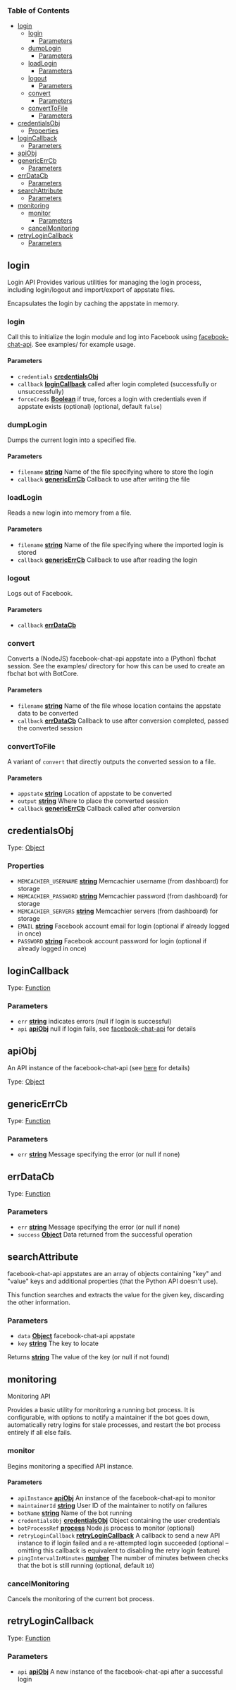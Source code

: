 <!-- Generated by documentation.js. Update this documentation by updating the source code. -->

### Table of Contents

-   [login][1]
    -   [login][2]
        -   [Parameters][3]
    -   [dumpLogin][4]
        -   [Parameters][5]
    -   [loadLogin][6]
        -   [Parameters][7]
    -   [logout][8]
        -   [Parameters][9]
    -   [convert][10]
        -   [Parameters][11]
    -   [convertToFile][12]
        -   [Parameters][13]
-   [credentialsObj][14]
    -   [Properties][15]
-   [loginCallback][16]
    -   [Parameters][17]
-   [apiObj][18]
-   [genericErrCb][19]
    -   [Parameters][20]
-   [errDataCb][21]
    -   [Parameters][22]
-   [searchAttribute][23]
    -   [Parameters][24]
-   [monitoring][25]
    -   [monitor][26]
        -   [Parameters][27]
    -   [cancelMonitoring][28]
-   [retryLoginCallback][29]
    -   [Parameters][30]

## login

Login API
Provides various utilities for managing the login process, including
login/logout and import/export of appstate files.

Encapsulates the login by caching the appstate in memory.

### login

Call this to initialize the login module and log into Facebook using
[facebook-chat-api][31].
See examples/ for example usage.

#### Parameters

-   `credentials` **[credentialsObj][32]** 
-   `callback` **[loginCallback][33]** called after login completed (successfully or unsuccessfully)
-   `forceCreds` **[Boolean][34]** if true, forces a login with credentials even if
    appstate exists (optional) (optional, default `false`)

### dumpLogin

Dumps the current login into a specified file.

#### Parameters

-   `filename` **[string][35]** Name of the file specifying where to store the login
-   `callback` **[genericErrCb][36]** Callback to use after writing the file

### loadLogin

Reads a new login into memory from a file.

#### Parameters

-   `filename` **[string][35]** Name of the file specifying where the imported login
    is stored
-   `callback` **[genericErrCb][36]** Callback to use after reading the login

### logout

Logs out of Facebook.

#### Parameters

-   `callback` **[errDataCb][37]** 

### convert

Converts a (NodeJS) facebook-chat-api appstate into a (Python) fbchat
session. See the examples/ directory for how this can be used to create
an fbchat bot with BotCore.

#### Parameters

-   `filename` **[string][35]** Name of the file whose location contains the
    appstate data to be converted
-   `callback` **[errDataCb][37]** Callback to use after conversion completed,
    passed the converted session

### convertToFile

A variant of `convert` that directly outputs the converted session to a file.

#### Parameters

-   `appstate` **[string][35]** Location of appstate to be converted
-   `output` **[string][35]** Where to place the converted session
-   `callback` **[genericErrCb][36]** Callback called after conversion

## credentialsObj

Type: [Object][38]

### Properties

-   `MEMCACHIER_USERNAME` **[string][35]** Memcachier username (from dashboard) for storage
-   `MEMCACHIER_PASSWORD` **[string][35]** Memcachier password (from dashboard) for storage
-   `MEMCACHIER_SERVERS` **[string][35]** Memcachier servers (from dashboard) for storage
-   `EMAIL` **[string][35]** Facebook account email for login (optional if already logged in once)
-   `PASSWORD` **[string][35]** Facebook account password for login (optional if already logged in once)

## loginCallback

Type: [Function][39]

### Parameters

-   `err` **[string][35]** indicates errors (null if login is successful)
-   `api` **[apiObj][40]** null if login fails, see
    [facebook-chat-api][31] for details

## apiObj

An API instance of the facebook-chat-api (see 
[here][31] for details)

Type: [Object][38]

## genericErrCb

Type: [Function][39]

### Parameters

-   `err` **[string][35]** Message specifying the error (or null if none)

## errDataCb

Type: [Function][39]

### Parameters

-   `err` **[string][35]** Message specifying the error (or null if none)
-   `success` **[Object][38]** Data returned from the successful operation

## searchAttribute

facebook-chat-api appstates are an array of objects containing "key" and
"value" keys and additional properties (that the Python API doesn't use).

This function searches and extracts the value for the given key, discarding
the other information.

### Parameters

-   `data` **[Object][38]** facebook-chat-api appstate
-   `key` **[string][35]** The key to locate

Returns **[string][35]** The value of the key (or null if not found)

## monitoring

Monitoring API

Provides a basic utility for monitoring a running bot process. It is
configurable, with options to notify a maintainer if the bot goes down,
automatically retry logins for stale processes, and restart the bot process
entirely if all else fails.

### monitor

Begins monitoring a specified API instance.

#### Parameters

-   `apiInstance` **[apiObj][40]** An instance of the facebook-chat-api to monitor
-   `maintainerId` **[string][35]** User ID of the maintainer to notify on failures
-   `botName` **[string][35]** Name of the bot running
-   `credentialsObj` **[credentialsObj][32]** Object containing the user credentials
-   `botProcessRef` **[process][41]** Node.js process to monitor (optional)
-   `retryLoginCallback` **[retryLoginCallback][42]** A callback to send a new API
    instance to if login failed and a re-attempted login succeeded (optional –
    omitting this callback is equivalent to disabling the retry login feature)
-   `pingIntervalInMinutes` **[number][43]** The number of minutes between
    checks that the bot is still running (optional, default `10`)

### cancelMonitoring

Cancels the monitoring of the current bot process.

## retryLoginCallback

Type: [Function][39]

### Parameters

-   `api` **[apiObj][40]** A new instance of the facebook-chat-api after a successful login

[1]: #login

[2]: #login-1

[3]: #parameters

[4]: #dumplogin

[5]: #parameters-1

[6]: #loadlogin

[7]: #parameters-2

[8]: #logout

[9]: #parameters-3

[10]: #convert

[11]: #parameters-4

[12]: #converttofile

[13]: #parameters-5

[14]: #credentialsobj

[15]: #properties

[16]: #logincallback

[17]: #parameters-6

[18]: #apiobj

[19]: #genericerrcb

[20]: #parameters-7

[21]: #errdatacb

[22]: #parameters-8

[23]: #searchattribute

[24]: #parameters-9

[25]: #monitoring

[26]: #monitor

[27]: #parameters-10

[28]: #cancelmonitoring

[29]: #retrylogincallback

[30]: #parameters-11

[31]: https://github.com/Schmavery/facebook-chat-api

[32]: #credentialsobj

[33]: #logincallback

[34]: https://developer.mozilla.org/docs/Web/JavaScript/Reference/Global_Objects/Boolean

[35]: https://developer.mozilla.org/docs/Web/JavaScript/Reference/Global_Objects/String

[36]: #genericerrcb

[37]: #errdatacb

[38]: https://developer.mozilla.org/docs/Web/JavaScript/Reference/Global_Objects/Object

[39]: https://developer.mozilla.org/docs/Web/JavaScript/Reference/Statements/function

[40]: #apiobj

[41]: https://nodejs.org/api/process.html

[42]: #retrylogincallback

[43]: https://developer.mozilla.org/docs/Web/JavaScript/Reference/Global_Objects/Number
